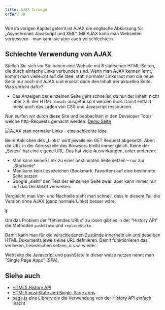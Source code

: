 ```yaml
---
title: AJAX Irrwege
order: 60
---
```


Wie im vorigen Kapitel gelernt ist AJAX die englische Abkürzung für „Asynchrones
Javascript und XML“. Mit AJAX kann man Webseiten verbessern – man kann sie aber
auch verschlechtern.

## Schlechte Verwendung von AJAX

Stellen Sie sich vor Sie haben eine Website mit 8 statischen HTML-Seiten, die
durch einfache Links verbunden sind. Wenn man AJAX kennen lernt, kommt man vielleicht
auf die Idee: statt normaler Links lädt man die neue Seite nur noch mit AJAX und ersetzt dann den Inhalt der aktuellen Seite. Was spricht
dafür?

- Das Anzeigen der einzelnen Seite geht schneller, da nur der Inhalt, nicht aber z.B. der HTML `<head>` ausgetauscht werden muß. Damit entfällt meist auch das Laden von CSS und Javascript ressourcen.

Nun surfen wir durch diese Site und beobachten in den Developer Tools welche http-Requests
gemacht werden: [Demo Seite](/images/ajax-bad/)

![AJAX statt normaler Links - eine schlechte Idee](/images/ajax-bad.png)

Beim Anklicken des „Links“ wird jeweils ein GET
Request abgesetzt. Aber: die URL in der Adresszeile des Browsers bleibt immer
gleich. Keine der „Seiten“ hat eine eigene URL.
Das hat viele Auswirkungen, unter anderem:

- Man kann keinen Link zu einer bestimmten Seite setzen – nur zur „Startseite“
- Man kann kein Lesezeichen (Bookmark, Favoriten) auf eine bestimmte Seite setzen
- Google „sieht“ den Text der einzelnen Seite zwar, aber kann immer nur auf das Deckblatt verweisen.

Vergleicht man Vor- und Nachteile sieht man schnell, dass in diesem Fall die
Version ohne AJAX (ganz normale Links) besser wäre.

§

Um das Problem der "fehlendes URLs" zu lösen gibt es in der
"History API" die Methoden `pushState` und `replaceState`.

Damit kann man für die verschiedenen Zustände innerhalb ein und deselben
HTML Dokuments jeweis eine URL definieren. Damit funktionieren das
verlinken, Lesezeichen setzen, u.s.w. wieder.

Webseite die Javascript und pushState in dieser weise nutzen nennt
man "Single Page Apps" (SPA).

## Siehe auch

- [HTML5 History API](https://html.spec.whatwg.org/multipage/browsers.html#the-history-interface)
- [HTML5 pushState and Single-Page apps](https://www.frontendjournal.com/html5-pushstate-and-single-page-apps/)
- [page.js](https://visionmedia.github.io/page.js/) eine Library die die Verwendung von der History API einfach macht
